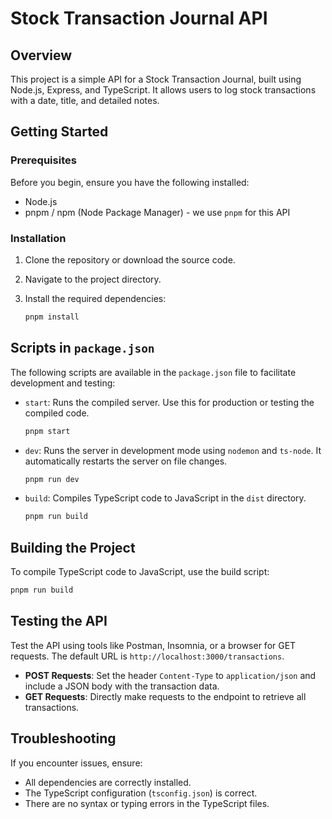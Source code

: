 # Stock Transaction Journal API

## Overview

This project is a simple API for a Stock Transaction Journal, built using Node.js, Express, and TypeScript. It allows users to log stock transactions with a date, title, and detailed notes.

## Getting Started

### Prerequisites

Before you begin, ensure you have the following installed:

- Node.js
- pnpm / npm (Node Package Manager) - we use `pnpm` for this API

### Installation

1. Clone the repository or download the source code.
2. Navigate to the project directory.
3. Install the required dependencies:

   ```bash
   pnpm install
   ```

## Scripts in `package.json`

The following scripts are available in the `package.json` file to facilitate development and testing:

- `start`: Runs the compiled server. Use this for production or testing the compiled code.

  ```bash
  pnpm start
  ```

- `dev`: Runs the server in development mode using `nodemon` and `ts-node`. It automatically restarts the server on file changes.

  ```bash
  pnpm run dev
  ```

- `build`: Compiles TypeScript code to JavaScript in the `dist` directory.
  ```bash
  pnpm run build
  ```

## Building the Project

To compile TypeScript code to JavaScript, use the build script:

```bash
pnpm run build
```

## Testing the API

Test the API using tools like Postman, Insomnia, or a browser for GET requests. The default URL is `http://localhost:3000/transactions`.

- **POST Requests**: Set the header `Content-Type` to `application/json` and include a JSON body with the transaction data.
- **GET Requests**: Directly make requests to the endpoint to retrieve all transactions.

## Troubleshooting

If you encounter issues, ensure:

- All dependencies are correctly installed.
- The TypeScript configuration (`tsconfig.json`) is correct.
- There are no syntax or typing errors in the TypeScript files.
